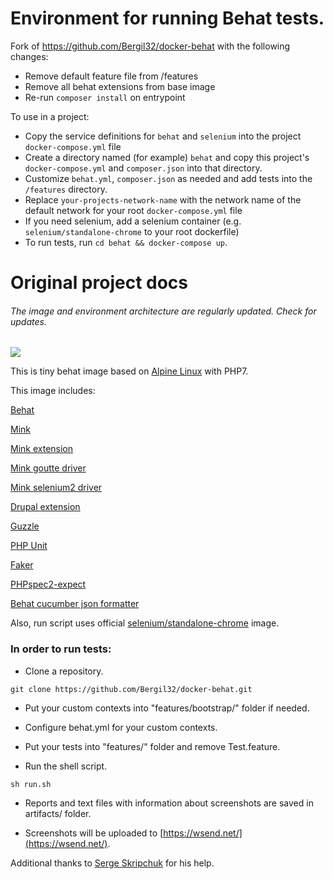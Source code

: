 Environment for running Behat tests.
============

Fork of https://github.com/Bergil32/docker-behat with the following changes:
* Remove default feature file from /features
* Remove all behat extensions from base image
* Re-run `composer install` on entrypoint

To use in a project:
* Copy the service definitions for `behat` and `selenium` into the project `docker-compose.yml` file
* Create a directory named (for example) `behat` and copy this project's `docker-compose.yml` and `composer.json` into that directory.
 * Customize `behat.yml`, `composer.json` as needed and add tests into the `/features` directory.
 * Replace `your-projects-network-name` with the network name of the default network for your root `docker-compose.yml` file
 * If you need selenium, add a selenium container (e.g. `selenium/standalone-chrome` to your root dockerfile)
 * To run tests, run `cd behat && docker-compose up`.
 
Original project docs
==========

###### The image and environment architecture are regularly updated. Check for updates.   

[![](https://images.microbadger.com/badges/image/bergil/docker-behat.svg)](https://microbadger.com/images/bergil/docker-behat)


This is tiny behat image based on [Alpine Linux](https://hub.docker.com/_/alpine/) with PHP7.

This image includes:

[Behat](https://packagist.org/packages/behat/behat)

[Mink](https://packagist.org/packages/behat/mink)

[Mink extension](https://packagist.org/packages/behat/mink-extension)

[Mink goutte driver](https://packagist.org/packages/behat/mink-goutte-driver)

[Mink selenium2 driver](https://packagist.org/packages/behat/mink-selenium2-driver)

[Drupal extension](https://packagist.org/packages/drupal/drupal-extension)

[Guzzle](https://packagist.org/packages/guzzlehttp/guzzle)

[PHP Unit](https://packagist.org/packages/phpunit/phpunit)

[Faker](https://packagist.org/packages/fzaninotto/faker)

[PHPspec2-expect](https://packagist.org/packages/bossa/phpspec2-expect)

[Behat cucumber json formatter](https://packagist.org/packages/vanare/behat-cucumber-json-formatter)

Also, run script uses official [selenium/standalone-chrome](https://github.com/SeleniumHQ/docker-selenium) image.

### In order to run tests:
* Clone a repository.
```
git clone https://github.com/Bergil32/docker-behat.git
```

* Put your custom contexts into "features/bootstrap/" folder if needed.

* Configure behat.yml for your custom contexts.

* Put your tests  into "features/" folder and remove Test.feature.


* Run the shell script.
```
sh run.sh
```
* Reports and text files with information about screenshots are saved in artifacts/ folder.

* Screenshots will be uploaded to [https://wsend.net/](https://wsend.net/).

Additional thanks to [Serge Skripchuk](https://www.drupal.org/u/idtarzanych) for his help.
